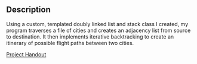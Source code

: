 ## Description
Using a custom, templated doubly linked list and stack class I created, my program traverses a file of cities and creates an adjacency list from source to destination. It then implements iterative backtracking to create an itinerary of possible flight paths between two cities.

[Project Handout](https://docs.google.com/document/d/1VfniaoUlj8diwn4atHbDQvE_rAGWLAVwvG4lmuMrdZM/edit?usp=sharing)
